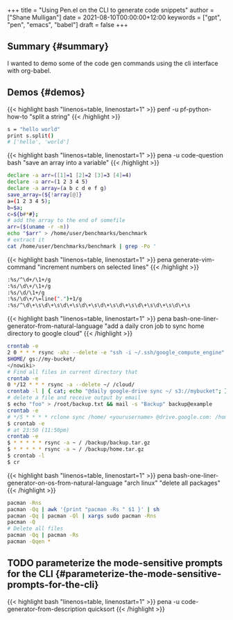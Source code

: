 +++
title = "Using Pen.el on the CLI to generate code snippets"
author = ["Shane Mulligan"]
date = 2021-08-10T00:00:00+12:00
keywords = ["gpt", "pen", "emacs", "babel"]
draft = false
+++

## Summary {#summary}

I wanted to demo some of the code gen commands
using the cli interface with org-babel.


## Demos {#demos}

{{< highlight bash "linenos=table, linenostart=1" >}}
penf -u pf-python-how-to "split a string"
{{< /highlight >}}

```bash
s = "hello world"
print s.split()
# ['hello', 'world']
```

{{< highlight bash "linenos=table, linenostart=1" >}}
pena -u code-question bash "save an array into a variable"
{{< /highlight >}}

```bash
declare -a arr=([1]=1 [2]=2 [3]=3 [4]=4)
declare -a arr=(1 2 3 4 5)
declare -a array=(a b c d e f g)
save_array=(${!array[@]}
a=(1 2 3 4 5);
b=$a;
c=${b#*#};
# add the array to the end of somefile
arr=($(uname -r -m))
echo "$arr" > /home/user/benchmarks/benchmark
# extract it
cat /home/user/benchmarks/benchmark | grep -Po '
```

{{< highlight bash "linenos=table, linenostart=1" >}}
pena generate-vim-command "increment numbers on selected lines"
{{< /highlight >}}

```bash
:%s/^\d+/\1+/g
:%s/\d\+/\1+/g
:%s/\d/\1+/g
:%s/\d\+/\=line(".")+1/g
:%s/^\d\+\s\d\+\s\d\+\s\d\+\s\d\+\s\d\+\s\d\+\s\d\+\s\d\+\s
```

{{< highlight bash "linenos=table, linenostart=1" >}}
pena bash-one-liner-generator-from-natural-language "add a daily cron job to sync home directory to google cloud"
{{< /highlight >}}

```bash
crontab -e
2 0 * * * rsync -ahz --delete -e "ssh -i ~/.ssh/google_compute_engine"
$HOME/ gs://my-bucket/
</nowiki>
# Find all files in current directory that
crontab -e
0 */12 * * * rsync -a --delete ~/ /cloud/
crontab -l | { cat; echo "@daily google-drive sync ~/ s3://mybucket"; }
# delete a file and receive output by email
$ echo "foo" > /root/backup.txt && mail -s "Backup" backup@example
crontab -e
# */5 * * * * rclone sync /home/ <yourusername> @drive.google.com: /home/ <yourusername> --quiet
$ crontab -e 
# at 23:50 (11:50pm)
crontab -e
$ * * * * * rsync -a ~ / /backup/backup.tar.gz
$ * * * * * rsync -a ~ / /backup/home.tar.gz
$ crontab -l
$ cr
```

{{< highlight bash "linenos=table, linenostart=1" >}}
pena bash-one-liner-generator-on-os-from-natural-language "arch linux" "delete all packages"
{{< /highlight >}}

```bash
pacman -Rns
pacman -Qq | awk '{print "pacman -Rs " $1 }' | sh
pacman -Qq | pacman -Ql | xargs sudo pacman -Rns
pacman -Q
# Delete all files
pacman -Qq | pacman -Rs
pacman -Qqen *
```


## <span class="org-todo todo TODO">TODO</span> parameterize the mode-sensitive prompts for the CLI {#parameterize-the-mode-sensitive-prompts-for-the-cli}

{{< highlight bash "linenos=table, linenostart=1" >}}
pena -u code-generator-from-description quicksort
{{< /highlight >}}